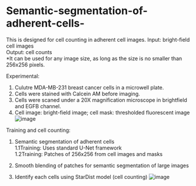 # Semantic-segmentation-of-adherent-cells-
This is designed for cell counting in adherent cell images.
Input: bright-field cell images  
Output: cell counts  
*It can be used for any image size, as long as the size is no smaller than 256x256 pixels.

Experimental:  
1. Culutre MDA-MB-231 breast cancer cells in a microwell plate.
2. Cells were stained with Calcein AM before imaging.
3. Cells were scaned under a 20X magnification microscope in brightfield and EGFB channel.
4. Cell image: bright-field image; cell mask: thresholded fluorescent image
![image](https://github.com/user-attachments/assets/d9993254-a067-40ee-9aa0-f9190ec39912)


Training and cell counting:

1. Semantic segmentation of adherent cells    
1.1Training: Uses standard U-Net framework   
1.2Training: Patches of 256x256 from cell images and masks  
   
2. Smooth blending of patches for semantic segmentation of large images
  
3. Identify each cells using StarDist model (cell counting)
![image](https://github.com/user-attachments/assets/61dcd355-714a-4fed-835b-fca55d7a56f5)


